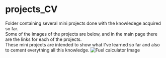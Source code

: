 # projects_CV
Folder containing several mini projects done with the knowledege acquired so far. <br>
Some of the images of the projects are below, and in the main page there are the links for each of the projects. <br>
These mini projects are intended to show what I've learned so far and also to cement everything all this knowledge. 
![Fuel calculator Image](https://github.com/[pedropco]/[projects_CV]/blob/[main]/fuelcalculator.jpg?raw=true)
